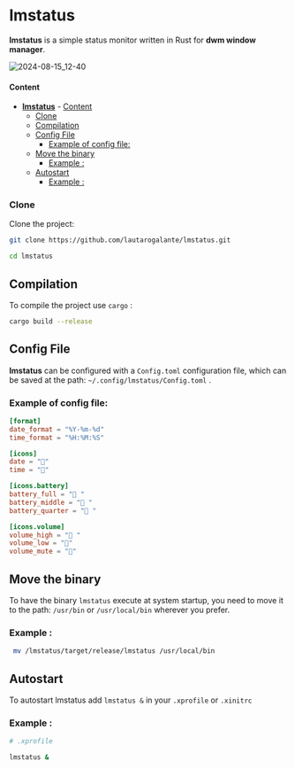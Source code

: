 # **lmstatus**
**lmstatus** is a simple status monitor written in Rust for **dwm window manager**.

![2024-08-15_12-40](https://github.com/user-attachments/assets/82014010-57dd-4402-a81f-6cb0e0dfb8e9)


#### Content

- [**lmstatus**](#lmstatus)
      - [Content](#content)
    - [Clone](#clone)
  - [Compilation](#compilation)
  - [Config File](#config-file)
    - [Example of config file:](#example-of-config-file)
  - [Move the binary](#move-the-binary)
    - [Example :](#example-)
  - [Autostart](#autostart)
    - [Example :](#example--1)

### Clone

Clone the project: 
```bash
git clone https://github.com/lautarogalante/lmstatus.git

cd lmstatus
```
## Compilation

To compile the project use `cargo` : 

```bash
cargo build --release
```

## Config File
**lmstatus** can be configured with a `Config.toml` configuration file, which can be saved at the path: `~/.config/lmstatus/Config.toml` .

### Example of config file: 

```toml
[format]
date_format = "%Y-%m-%d"
time_format = "%H:%M:%S"

[icons]
date = ""
time = ""

[icons.battery]
battery_full = " "
battery_middle = " "
battery_quarter = " "

[icons.volume]
volume_high = " "
volume_low = ""
volume_mute = "󰝟"
```
## Move the binary
To have the binary `lmstatus` execute at system startup, you need to move it to the path: `/usr/bin` or `/usr/local/bin` wherever you prefer.

### Example :
```bash
 mv /lmstatus/target/release/lmstatus /usr/local/bin
```

## Autostart
To autostart lmstatus add `lmstatus &` in your `.xprofile` or `.xinitrc`

### Example :
```bash
# .xprofile

lmstatus &


```
